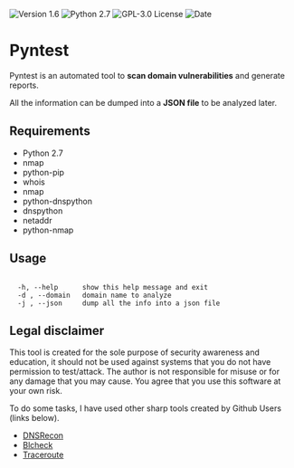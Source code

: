 ![[Version 1.6](https://github.com/R3nt0n)](http://img.shields.io/badge/version-v1.6-orange.svg)
![[Python 2.7](https://github.com/R3nt0n)](http://img.shields.io/badge/python-2.7-blue.svg)
![[GPL-3.0 License](https://github.com/R3nt0n)](https://img.shields.io/badge/license-GPL%203.0-brightgreen.svg)
![[Date](https://github.com/R3nt0n)](http://img.shields.io/badge/date-2018-yellow.svg)



# Pyntest
Pyntest is an automated tool to **scan domain vulnerabilities** and generate reports.

All the information can be dumped into a **JSON file** to be analyzed later.


## Requirements
+ Python 2.7
+ nmap
+ python-pip
+ whois
+ nmap
+ python-dnspython
+ dnspython
+ netaddr
+ python-nmap

## Usage
```

  -h, --help      show this help message and exit
  -d , --domain   domain name to analyze
  -j , --json     dump all the info into a json file

```


## Legal disclaimer
This tool is created for the sole purpose of security awareness and education, it should not be used against systems that you do not have permission to test/attack. The author is not responsible for misuse or for any damage that you may cause. You agree that you use this software at your own risk.

To do some tasks, I have used other sharp tools created by Github Users (links below).

+ [DNSRecon](https://github.com/darkoperator/dnsrecon)
+ [Blcheck](https://github.com/IntellexApps/blcheck)
+ [Traceroute](https://github.com/ayeowch/traceroute)
